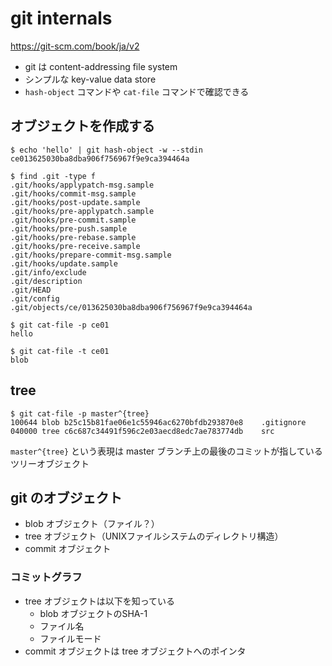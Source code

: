 # git internals

https://git-scm.com/book/ja/v2

* git は content-addressing file system
* シンプルな key-value data store
* `hash-object` コマンドや `cat-file` コマンドで確認できる

## オブジェクトを作成する

```
$ echo 'hello' | git hash-object -w --stdin
ce013625030ba8dba906f756967f9e9ca394464a

$ find .git -type f
.git/hooks/applypatch-msg.sample
.git/hooks/commit-msg.sample
.git/hooks/post-update.sample
.git/hooks/pre-applypatch.sample
.git/hooks/pre-commit.sample
.git/hooks/pre-push.sample
.git/hooks/pre-rebase.sample
.git/hooks/pre-receive.sample
.git/hooks/prepare-commit-msg.sample
.git/hooks/update.sample
.git/info/exclude
.git/description
.git/HEAD
.git/config
.git/objects/ce/013625030ba8dba906f756967f9e9ca394464a

$ git cat-file -p ce01
hello

$ git cat-file -t ce01
blob
```

## tree

```
$ git cat-file -p master^{tree}
100644 blob b25c15b81fae06e1c55946ac6270bfdb293870e8    .gitignore
040000 tree c6c687c34491f596c2e03aecd8edc7ae783774db    src
```

`master^{tree}` という表現は master ブランチ上の最後のコミットが指しているツリーオブジェクト

## git のオブジェクト

* blob オブジェクト（ファイル？）
* tree オブジェクト（UNIXファイルシステムのディレクトリ構造）
* commit オブジェクト

### コミットグラフ

* tree オブジェクトは以下を知っている
	* blob オブジェクトのSHA-1
	* ファイル名
	* ファイルモード
* commit オブジェクトは tree オブジェクトへのポインタ
<!--stackedit_data:
eyJoaXN0b3J5IjpbNzY5NDQ3OF19
-->